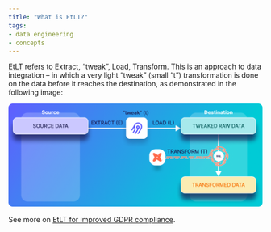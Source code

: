 ```yaml
---
title: "What is EtLT?"
tags:
- data engineering
- concepts
---
```

[EtLT](https://airbyte.com/blog/etlt-gdpr-compliance) refers to Extract, “tweak”, Load, Transform. This is an approach to data integration – in which a very light “tweak” (small “t”) transformation is done on the data before it reaches the destination, as demonstrated in the following image:

![](images/etlt-extract-tweak-load-transform.png)

See more on [EtLT for improved GDPR compliance](https://airbyte.com/blog/etlt-gdpr-compliance).